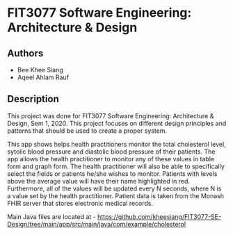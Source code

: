 # FIT3077 Software Engineering: Architecture & Design

## Authors
- Bee Khee Siang
- Aqeel Ahlam Rauf

## Description
This project was done for FIT3077 Software Engineering: Architecture & Design, Sem 1, 2020. This project focuses on different design principles and patterns that should be used to create a proper system. 

This app shows helps health practitioners monitor the total cholesterol level, sytolic blood pressure and diastolic blood pressure of their patients. The app allows the health practitioner to monitor any of these values in table form and graph form. The health practitioner will also be able to specifically select the fields or patients he/she wishes to monitor. Patients with levels above the average value will have their name highlighted in red. Furthermore, all of the values will be updated every N seconds, where N is a value set by the health practitioner. Patient data is taken from the Monash FHIR server that stores electronic medical records.

Main Java files are located at - https://github.com/kheesiang/FIT3077-SE-Design/tree/main/app/src/main/java/com/example/cholesterol
